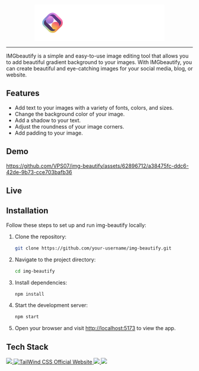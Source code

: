 <div align="center"><img src="./public/logo.png" width="350px"/></div>

---

IMGbeautify is a simple and easy-to-use image editing tool that allows you to add beautiful gradient background to your images. With IMGbeautify, you can create beautiful and eye-catching images for your social media, blog, or website.

## Features

- Add text to your images with a variety of fonts, colors, and sizes.
- Change the background color of your image.
- Add a shadow to your text.
- Adjust the roundness of your image corners.
- Add padding to your image.

## Demo
https://github.com/VPS07/img-beautify/assets/62896712/a38475fc-ddc6-42de-9b73-cce703bafb36

## Live

## Installation

Follow these steps to set up and run img-beautify locally:

1. Clone the repository:

   ```bash
   git clone https://github.com/your-username/img-beautify.git
   ```

2. Navigate to the project directory:

   ```bash
   cd img-beautify
   ```

3. Install dependencies:

   ```bash
   npm install
   ```

4. Start the development server:

   ```bash
   npm start
   ```

5. Open your browser and visit [http://localhost:5173](http://localhost:5173) to view the app.

## Tech Stack

<p>
  <a href="https://react.dev/">
    <img src="https://img.shields.io/badge/-Reactjs-292c33?style=for-the-badge&logo=react" />
  </a>
  <a href="https://tailwindcss.com/">
    <img src="https://img.shields.io/badge/tailwind_css-292c33?style=for-the-badge&logo=tailwindcss" alt="TailWind CSS Official Website"/>
  </a>
  <a href="https://www.typescriptlang.org/">
    <img src="https://img.shields.io/badge/-typescript-292c33?style=for-the-badge&logo=typescript" />
  </a>
  <a href="https://vitejs.dev/">
    <img src="https://img.shields.io/badge/-vite-292c33?style=for-the-badge&logo=vite" />
  </a>
</p>
